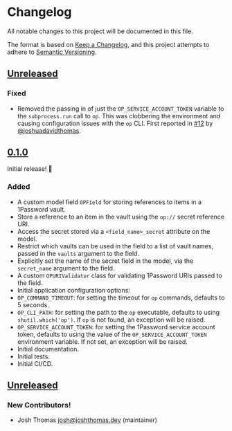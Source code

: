 # Changelog

All notable changes to this project will be documented in this file.

The format is based on [Keep a Changelog](https://keepachangelog.com/en/1.0.0/),
and this project attempts to adhere to [Semantic Versioning](https://semver.org/spec/v2.0.0.html).

<!--
## [${version}]
### Added - for new features
### Changed - for changes in existing functionality
### Deprecated - for soon-to-be removed features
### Removed - for now removed features
### Fixed - for any bug fixes
### Security - in case of vulnerabilities
[${version}]: https://github.com/westerveltco/django-opfield/releases/tag/v${version}
-->

## [Unreleased]

### Fixed

-   Removed the passing in of just the `OP_SERVICE_ACCOUNT_TOKEN` variable to the `subprocess.run` call to `op`. This was clobbering the environment and causing configuration issues with the `op` CLI. First reported in [#12](https://github.com/westerveltco/django-opfield/issues/12) by [@joshuadavidthomas](https://github.com/joshuadavidthomas).

## [0.1.0]

Initial release! 🎉

### Added

-   A custom model field `OPField` for storing references to items in a 1Password vault.
  -   Store a reference to an item in the vault using the `op://` secret reference URI.
  -   Access the secret stored via a `<field_name>_secret` attribute on the model.
  -   Restrict which vaults can be used in the field to a list of vault names, passed in the `vaults` argument to the field.
  -   Explicitly set the name of the secret field in the model, via the `secret_name` argument to the field.
-   A custom `OPURIValidator` class for validating 1Password URIs passed to the field.
-   Initial application configuration options:
  -   `OP_COMMAND_TIMEOUT`: for setting the timeout for `op` commands, defaults to 5 seconds.
  -   `OP_CLI_PATH`: for setting the path to the `op` executable, defaults to using `shutil.which('op')`. If `op` is not found, an exception will be raised.
  -   `OP_SERVICE_ACCOUNT_TOKEN`: for setting the 1Password service account token, defaults to using the value of the `OP_SERVICE_ACCOUNT_TOKEN` environment variable. If not set, an exception will be raised.
-   Initial documentation.
-   Initial tests.
-   Initial CI/CD.

## [Unreleased]

### New Contributors!

- Josh Thomas <josh@joshthomas.dev> (maintainer)

[unreleased]: https://github.com/westerveltco/django-opfield/compare/v0.1.0...HEAD
[0.1.0]: https://github.com/westerveltco/django-opfield/releases/tag/v0.1.0
